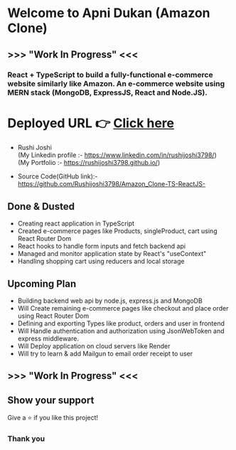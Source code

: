 # Welcome to Apni Dukan (Amazon Clone)

## >>> "Work In Progress" <<<

<h3>React + TypeScript to build a fully-functional e-commerce website similarly like Amazon. An e-commerce website using MERN stack (MongoDB, ExpressJS, React and Node.JS).
</h3>

# Deployed URL 👉 [Click here](https://frontend-jade-nine.vercel.app/)

- Rushi Joshi </br> (My Linkedin profile :- https://www.linkedin.com/in/rushijoshi3798/) <br/>
              (My Portfolio :- https://rushijoshi3798.github.io/)
  <br/>
  
- Source Code(GitHub link):- https://github.com/Rushijoshi3798/Amazon_Clone-TS-ReactJS-

## Done & Dusted
- Creating react application in TypeScript
- Created e-commerce pages like Products, singleProduct, cart using React Router Dom
- React hooks to handle form inputs and fetch backend api
- Managed and monitor application state by React's "useContext"
- Handling shopping cart using reducers and local storage

## Upcoming Plan
- Building backend web api by node.js, express.js and MongoDB
- Will Create remaining e-commerce pages like checkout and place order using React Router Dom
- Defining and exporting Types like product, orders and user in frontend
- Will Handle authentication and authorization using JsonWebToken and express middleware.
- Will Deploy application on cloud servers like Render
- Will try to learn & add Mailgun to email order receipt to user

## >>> "Work In Progress" <<<

## Show your support

Give a ⭐️ if you like this project!

### Thank you